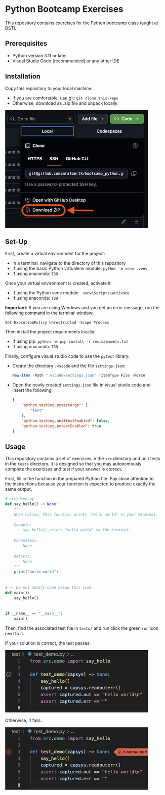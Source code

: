 # Python Bootcamp Exercises

This repository contains exercises for the Python bootcamp class taught at DSTI.

## Prerequisites

- Python version 3.11 or later
- Visual Studio Code (recommended) or any other IDE

## Installation

Copy this repository to your local machine.

- If you are comfortable, use git: `git clone this-repo`
- Otherwise, download as .zip file and unpack locally:

![Use the Download ZIP button](img/download_zip.png)

## Set-Up

First, create a virtual environment for the project:

- In a terminal, navigate to the directory of this repository
- If using the basic Python virtualenv module: `python -m venv .venv`
- If using anaconda: `TBD`

Once your virtual environment is created, activate it:

- If using the Python venv module: `.venv\Scripts\activate`
- If using anaconda: `TBD`

**Important:** If you are using Windows and you get an error message, run the following command in the terminal window:

```
Set-ExecutionPolicy Unrestricted -Scope Process
```

Then install the project requirements locally:

- If using pip: `python -m pip install -r requirements.txt`
- If using anaconda: `TBD`

Finally, configure visual studio code to use the `pytest` library.

- Create the directory `.vscode` and the file `settings.json`:
    
    ```Powershell
    New-Item -Path ".vscode\settings.json" -ItemType File -Force
    ```
- Open the newly created `settings.json` file in visual studio code and insert the following:

    ```json
    {
        "python.testing.pytestArgs": [
            "test"
        ],
        "python.testing.unittestEnabled": false,
        "python.testing.pytestEnabled": true
    }
    ```

## Usage

This repository contains a set of exercises in the `src` directory and unit tests in the `tests` directory. It is designed so that you may autonomously complete the exercises and test if your answer is correct.

First, fill in the function in the prepared Python file. Pay close attention to the instructions because your function is expected to produce exactly the same output.

```python
# src/demo.py
def say_hello() -> None:
    """
    When called, this function prints 'hello world" to your terminal.
    
    Example:
        say_hello() prints "hello world" to the terminal.

    Parameters:
        None

    Returns:
        None
    """
    print("hello world")


# -- Do not modify code below this line
def main():
    say_hello()


if __name__ == "__main__":
    main()

```

Then, find the associated test file in `tests/` and run click the green `run` icon next to it. 

If your solution is correct, the test passes:

![A passed unit test with a green checkmark](img/test_passed.png)

Otherwise, it fails:

![A failed unit test with a red cross](img/test_failed.png)

